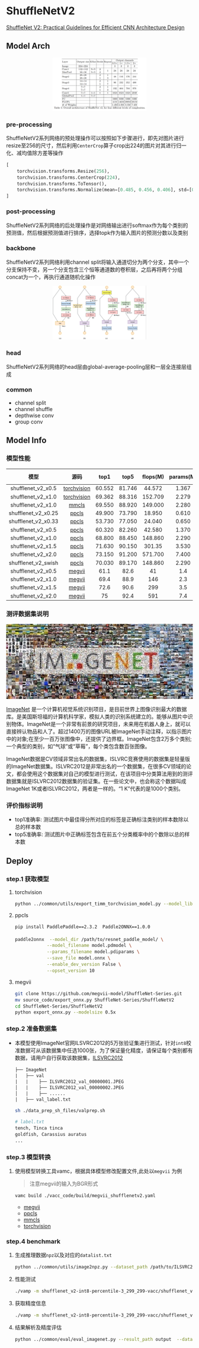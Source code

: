 
# ShuffleNetV2

[ShuffleNet V2: Practical Guidelines for Efficient CNN Architecture Design](https://arxiv.org/abs/1807.11164)

## Model Arch

<div align=center><img src="../../images/shufflenetv2/arch.png" width="50%" height="50%"></div>

### pre-processing

ShuffleNetV2系列网络的预处理操作可以按照如下步骤进行，即先对图片进行resize至256的尺寸，然后利用`CenterCrop`算子crop出224的图片对其进行归一化、减均值除方差等操作

```python
[
    torchvision.transforms.Resize(256),
    torchvision.transforms.CenterCrop(224),
    torchvision.transforms.ToTensor(),
    torchvision.transforms.Normalize(mean=[0.485, 0.456, 0.406], std=[0.229, 0.224, 0.225],),
]
```

### post-processing

ShuffleNetV2系列网络的后处理操作是对网络输出进行softmax作为每个类别的预测值，然后根据预测值进行排序，选择topk作为输入图片的预测分数以及类别

### backbone

ShuffleNetV2系列网络利用channel split将输入通道切分为两个分支，其中一个分支保持不变，另一个分支包含三个恒等通道数的卷积层，之后再将两个分组concat为一个，再执行通道随机化操作

<div align=center><img src="../../images/shufflenetv2/s-block.png" width="50%" height="50%"></div>

### head

ShuffleNetV2系列网络的head层由global-average-pooling层和一层全连接层组成

### common

- channel split
- channel shuffle
- depthwise conv
- group conv

## Model Info

### 模型性能

| 模型  | 源码 | top1 | top5 | flops(M) | params(M) | input size |
| :---: | :--: | :--: | :--: | :---: | :----: | :--------: |
| shufflenet_v2_x0.5 |[torchvision](https://github.com/pytorch/vision/blob/v0.9.0/torchvision/models/shufflenetv2.py)|  60.552   |   81.746   |   44.572    |    1.367    |        224    |
| shufflenet_v2_x1.0 |[torchvision](https://github.com/pytorch/vision/blob/v0.9.0/torchvision/models/shufflenetv2.py)|  69.362   |   88.316   |   152.709    |    2.279    |        224    |
| shufflenet_v2_x1.0 |[mmcls](https://github.com/open-mmlab/mmclassification/blob/v0.23.1/mmcls/models/backbones/shufflenet_v2.py)|  69.550   |   88.920   |   149.000    |    2.280    |        224    |
| shufflenet_v2_x0.25 |[ppcls](https://github.com/PaddlePaddle/PaddleClas/blob/v2.4.0/ppcls/arch/backbone/model_zoo/shufflenet_v2.py)|  49.900   |   73.790   |   18.950    |    0.610    |        224    |
| shufflenet_v2_x0.33 |[ppcls](https://github.com/PaddlePaddle/PaddleClas/blob/v2.4.0/ppcls/arch/backbone/model_zoo/shufflenet_v2.py)|  53.730   |   77.050   |   24.040    |    0.650    |        224    |
| shufflenet_v2_x0.5 |[ppcls](https://github.com/PaddlePaddle/PaddleClas/blob/v2.4.0/ppcls/arch/backbone/model_zoo/shufflenet_v2.py)|  60.320   |   82.260   |   42.580    |    1.370    |        224    |
| shufflenet_v2_x1.0 |[ppcls](https://github.com/PaddlePaddle/PaddleClas/blob/v2.4.0/ppcls/arch/backbone/model_zoo/shufflenet_v2.py)|  68.800   |   88.450   |   148.860    |    2.290    |        224    |
| shufflenet_v2_x1.5 |[ppcls](https://github.com/PaddlePaddle/PaddleClas/blob/v2.4.0/ppcls/arch/backbone/model_zoo/shufflenet_v2.py)|  71.630   |   90.150   |   301.35    |    3.530    |        224    |
| shufflenet_v2_x2.0 |[ppcls](https://github.com/PaddlePaddle/PaddleClas/blob/v2.4.0/ppcls/arch/backbone/model_zoo/shufflenet_v2.py)|  73.150   |   91.200   |   571.700    |    7.400    |        224    |
| shufflenet_v2_swish |[ppcls](https://github.com/PaddlePaddle/PaddleClas/blob/v2.4.0/ppcls/arch/backbone/model_zoo/shufflenet_v2.py)|  70.030   |   89.170   |   148.860    |    2.290    |        224    |
| shufflenet_v2_x0.5 |[megvii](https://github.com/megvii-model/ShuffleNet-Series/blob/master/ShuffleNetV2/README.md)| 61.1   |   82.6   |   41    |    1.4    |        224    |
| shufflenet_v2_x1.0 |[megvii](https://github.com/megvii-model/ShuffleNet-Series/blob/master/ShuffleNetV2/README.md)|  69.4   |   88.9   |   146    |    2.3    |        224    |
| shufflenet_v2_x1.5 |[megvii](https://github.com/megvii-model/ShuffleNet-Series/blob/master/ShuffleNetV2/README.md)|  72.6   |   90.6  |   299    |    3.5    |        224    |
| shufflenet_v2_x2.0 |[megvii](https://github.com/megvii-model/ShuffleNet-Series/blob/master/ShuffleNetV2/README.md)|  75   |   92.4   |   591    |    7.4    |        224    |

### 测评数据集说明

<div align=center><img src="../../images/datasets/imagenet.jpg"></div>

[ImageNet](https://image-net.org) 是一个计算机视觉系统识别项目，是目前世界上图像识别最大的数据库。是美国斯坦福的计算机科学家，模拟人类的识别系统建立的。能够从图片中识别物体。ImageNet是一个非常有前景的研究项目，未来用在机器人身上，就可以直接辨认物品和人了。超过1400万的图像URL被ImageNet手动注释，以指示图片中的对象;在至少一百万张图像中，还提供了边界框。ImageNet包含2万多个类别; 一个典型的类别，如“气球”或“草莓”，每个类包含数百张图像。

ImageNet数据是CV领域非常出名的数据集，ISLVRC竞赛使用的数据集是轻量版的ImageNet数据集。ISLVRC2012是非常出名的一个数据集，在很多CV领域的论文，都会使用这个数据集对自己的模型进行测试，在该项目中分类算法用到的测评数据集就是ISLVRC2012数据集的验证集。在一些论文中，也会称这个数据叫成ImageNet 1K或者ISLVRC2012，两者是一样的。“1 K”代表的是1000个类别。

### 评价指标说明

- top1准确率: 测试图片中最佳得分所对应的标签是正确标注类别的样本数除以总的样本数
- top5准确率: 测试图片中正确标签包含在前五个分类概率中的个数除以总的样本数

## Deploy

### step.1 获取模型

1. torchvision

    ```bash
    python ../common/utils/export_timm_torchvision_model.py --model_library torchvision  --model_name shufflenet_v2 --save_dir ./onnx  --size 224 --pretrained_weights xxx.pth
    ```

2. ppcls

    ```bash
    pip install PaddlePaddle==2.3.2  Paddle2ONNX==1.0.0

    paddle2onnx  --model_dir /path/to/resnet_paddle_model/ \
                --model_filename model.pdmodel \
                --params_filename model.pdiparams \
                --save_file model.onnx \
                --enable_dev_version False \
                --opset_version 10
    ```
3. megvii
    ```bash
    git clone https://github.com/megvii-model/ShuffleNet-Series.git
    mv source_code/export_onnx.py ShuffleNet-Series/ShuffleNetV2
    cd ShuffleNet-Series/ShuffleNetV2
    python export_onnx.py --modelsize 0.5x
    ```
### step.2 准备数据集
- 本模型使用ImageNet官网ILSVRC2012的5万张验证集进行测试，针对`int8`校准数据可从该数据集中任选1000张，为了保证量化精度，请保证每个类别都有数据，请用户自行获取该数据集，[ILSVRC2012](https://image-net.org/challenges/LSVRC/2012/index.php)

    ```
    ├── ImageNet
    |   ├── val
    |   |    ├── ILSVRC2012_val_00000001.JPEG
    │   |    ├── ILSVRC2012_val_00000002.JPEG
    │   |    ├── ......
    |   ├── val_label.txt
    ```

    ```bash
    sh ./data_prep_sh_files/valprep.sh
    ```

    ```bash
    # label.txt
    tench, Tinca tinca
    goldfish, Carassius auratus
    ...
    ```

### step.3 模型转换

1. 使用模型转换工具vamc，根据具体模型修改配置文件,此处以`megvii` 为例
    > 注意megvii的输入为BGR形式
    ```bash
    vamc build ./vacc_code/build/megvii_shufflenetv2.yaml
    ```
    - [megvii](./vacc_code/build/megvii_shufflenetv2.yaml)
    - [ppcls](./vacc_code/build/ppcls_shufflenetv2.yaml)
    - [mmcls](./vacc_code/build/mmcls_shufflenetv2.yaml)
    - [torchvision](./vacc_code/build/torchvision_shufflenetv2.yaml)




### step.4 benchmark
1. 生成推理数据`npz`以及对应的`datalist.txt`
    ```bash
    python ../common/utils/image2npz.py --dataset_path /path/to/ILSVRC2012_img_val --target_path  /path/to/input_npz  --text_path npz_datalist.txt
    ```
2. 性能测试
    ```bash
    ./vamp -m shufflenet_v2-int8-percentile-3_299_299-vacc/shufflenet_v2 --vdsp_params ./vacc_code/vdsp_params/timm-shufflenet_v2-vdsp_params.json  -i 1 -p 1 -b 1
    ```
    
3. 获取精度信息
    ```bash
    ./vamp -m shufflenet_v2-int8-percentile-3_299_299-vacc/shufflenet_v2 --vdsp_params ./vacc_code/vdsp_params/timm-shufflenet_v2-vdsp_params.json  -i 1 -p 1 -b 1 --datalist npz_datalist.txt --path_output output
    ```
4. 结果解析及精度评估
   ```bash
   python ../common/eval/eval_imagenet.py --result_path output  --datalist npz_datalist.txt --label data/label/imagenet.txt
   ```